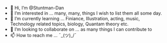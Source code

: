 - 👋 Hi, I’m @Stuntman-Dan
- 👀 I’m interested in ... many, many, things I wish to list them all some day.
- 🌱 I’m currently learning ... Finiance, Illustration, acting, music, Technology related topics, biology, Quantam theory etc.
- 💞️ I’m looking to collaborate on ... as many things I can contribute to
- 📫 How to reach me ... ¯\_(ツ)_/¯

<!---
Stuntman-Dan/Stuntman-Dan is a ✨ special ✨ repository because its `README.md` (this file) appears on your GitHub profile.
You can click the Preview link to take a look at your changes.
--->

